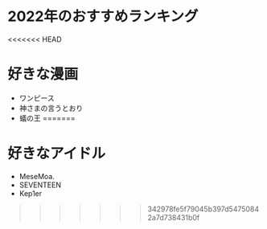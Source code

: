 # 2022年のおすすめランキング

<<<<<<< HEAD
# 好きな漫画

- ワンピース
- 神さまの言うとおり
- 蟻の王
=======
# 好きなアイドル

- MeseMoa.
- SEVENTEEN
- Kep1er
>>>>>>> 342978fe5f79045b397d54750842a7d738431b0f
